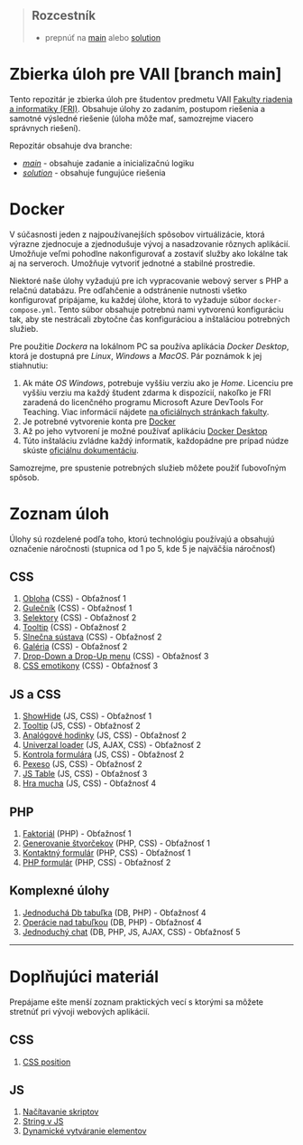 > ## Rozcestník
> - prepnúť na [main](/../../tree/main) alebo [solution](/../../tree/solution)

# Zbierka úloh pre VAII [branch main]
Tento repozitár je zbierka úloh pre študentov predmetu VAII [Fakulty riadenia a informatiky (FRI)](https://www.fri.uniza.sk/). Obsahuje úlohy zo zadaním, postupom riešenia a samotné výsledné riešenie (úloha môže mať, samozrejme viacero správnych 
riešení).

Repozitár obsahuje dva branche:
- [_main_](/../../tree/main) - obsahuje zadanie a inicializačnú logiku
- [_solution_](/../../tree/solution) - obsahuje fungujúce riešenia

# Docker
V súčasnosti jeden z najpoužívanejších spôsobov virtuálizácie, ktorá výrazne zjednocuje a zjednodušuje vývoj a nasadzovanie rôznych aplikácií. Umožňuje veľmi pohodlne nakonfigurovať a zostaviť služby ako lokálne tak aj na serveroch. Umožňuje vytvoriť jednotné a stabilné prostredie.

Niektoré naše úlohy vyžadujú pre ich vypracovanie webový server s PHP a relačnú databázu. Pre odľahčenie a odstránenie nutnosti všetko konfigurovať pripájame, ku každej úlohe, ktorá to vyžaduje súbor `docker-compose.yml`. Tento súbor obsahuje potrebnú nami vytvorenú konfiguráciu tak, aby ste nestrácali zbytočne čas konfiguráciou a inštaláciou potrebných služieb.

Pre použitie _Dockera_ na lokálnom PC sa používa aplikácia _Docker Desktop_, ktorá je dostupná pre _Linux_, _Windows_ a _MacOS_. Pár poznámok k jej stiahnutiu:

1.  Ak máte _OS Windows_, potrebuje vyššiu verziu ako je _Home_. Licenciu pre vyššiu verziu ma každý študent zdarma k 
    dispozícií, nakoľko je FRI zaradená do licenčného programu Microsoft Azure DevTools For Teaching. Viac informácií nájdete
    [na oficiálnych stránkach fakulty](https://www.fri.uniza.sk/stranka/softver-a-internet).
2.  Je potrebné vytvorenie konta pre [Docker](https://www.docker.com/)
3.  Až po jeho vytvorení je možné používať aplikáciu [Docker Desktop](https://www.docker.com/products/docker-desktop)
4.  Túto inštaláciu zvládne každý informatik, každopádne pre prípad núdze skúste [oficiálnu dokumentáciu](https://docs.docker.com/desktop/).

Samozrejme, pre spustenie potrebných služieb môžete použiť ľubovoľným spôsob.

# Zoznam úloh

Úlohy sú rozdelené podľa toho, ktorú technológiu používajú a obsahujú označenie náročnosti (stupnica od 1 po 5, kde 5 je najväčšia náročnosť)

## CSS
1. [Obloha](css/position/zadanie.md) (CSS) - Obťažnosť 1
1. [Gulečník](css/pool/zadanie.md) (CSS) - Obťažnosť 1
1. [Selektory](css/selectors/zadanie.md) (CSS) - Obťažnosť 2
1. [Tooltip](css/tooltip/zadanie.md) (CSS) - Obťažnosť 2
1. [Slnečna sústava](css/solar-system/zadanie.md) (CSS) - Obťažnosť 2
1. [Galéria](css/gallery/zadanie.md) (CSS) - Obťažnosť 2
1. [Drop-Down a Drop-Up menu](css/dropdownmenu/zadanie.md) (CSS) - Obťažnosť 3
1. [CSS emotikony](css/emoticons/zadanie.md) (CSS) - Obťažnosť 3
   
## JS a CSS
1. [ShowHide](js/show-hide/zadanie.md) (JS, CSS) - Obťažnosť 1
1. [Tooltip](js/tooltip/zadanie.md) (JS, CSS) - Obťažnosť 2
1. [Analógové hodinky](js/analog-clock/zadanie.md) (JS, CSS) - Obťažnosť 2
1. [Univerzal loader](ajax/universal-loader/zadanie.md) (JS, AJAX, CSS) - Obťažnosť 2
1. [Kontrola formulára](js/form-check/zadanie.md) (JS, CSS) - Obťažnosť 2
1. [Pexeso](js/memory-game/zadanie.md) (JS, CSS) - Obťažnosť 2
1. [JS Table](js/data-table/zadanie.md) (JS, CSS) - Obťažnosť 3
1. [Hra mucha](js/fly-game/zadanie.md) (JS, CSS) - Obťažnosť 4

## PHP
1. [Faktoriál](php/factorial/zadanie.md) (PHP) - Obťažnosť 1
1. [Generovanie štvorčekov](php/squares/zadanie.md) (PHP, CSS) - Obťažnosť 1
1. [Kontaktný formulár](php/contact-form/zadanie.md) (PHP, CSS) - Obťažnosť 1 
1. [PHP formulár](php/form/zadanie.md) (PHP, CSS) - Obťažnosť 2 

## Komplexné úlohy
1. [Jednoduchá Db tabuľka](php/data-table/zadanie.md) (DB, PHP) - Obťažnosť 4
1. [Operácie nad tabuľkou](php/crud/zadanie.md) (DB, PHP) - Obťažnosť 4
1. [Jednoduchý chat](ajax/chat/zadanie.md) (DB, PHP, JS, AJAX, CSS) - Obťažnosť 5

___

# Doplňujúci materiál
Prepájame ešte menší zoznam praktických vecí s ktorými sa môžete stretnúť pri vývoji webových aplikácií.

## CSS
1. [CSS position](common/css-position.md)

## JS
1. [Načítavanie skriptov](common/js-onload.md)
1. [String v JS](common/js-praca-zo-stringom.md)
1. [Dynamické vytváranie elementov](common/js-dynamicke-vytvaranie-elementov.md)




